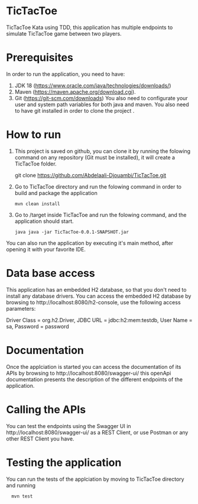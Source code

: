 # TicTacToe

TicTacToe Kata using TDD, this application has multiple endpoints to simulate TicTacToe game between two players.

# Prerequisites

In order to run the application, you need to have:
 1. JDK 18 (https://www.oracle.com/java/technologies/downloads/)
 2. Maven (https://maven.apache.org/download.cgi).
 3. Git (https://git-scm.com/downloads)
You also need to configurate your user and system path variables for both java and maven. You also need to have git installed in order to clone the project .

# How to run

1. This project is saved on github, you can clone it by running the folowing command on any repository (Git must be installed), it will create a TicTacToe folder.

      git clone https://github.com/Abdelaali-Djouambi/TicTacToe.git

2. Go to TicTacToe directory and run the folowing command in order to build and package the application

       mvn clean install

3. Go to /target inside TicTacToe and run the folowing command, and the application should start.
       
       java java -jar TicTacToe-0.0.1-SNAPSHOT.jar
       
 You can also run the application by executing it's main method, after opening it with your favorite IDE.

# Data base access

This application has an embedded H2 database, so that you don't need to install any database drivers. You can access the embedded H2 database by browsing to http://localhost:8080/h2-console, use the following access parameters:
  
  Driver Class = org.h2.Driver, JDBC URL = jdbc:h2:mem:testdb, User Name = sa, Password = password
  
# Documentation

Once the applciation is started you can access the documentation of its APIs by browsing to http://localhost:8080/swagger-ui/
this openApi documentation presents the description of the different endpoints of the application.

# Calling the APIs

You can test the endpoints using the Swagger UI in http://localhost:8080/swagger-ui/ as a REST Client, or use Postman or any other REST Client you have.

# Testing the application

You can run the tests of the applciation by moving to TicTacToe directory and running

      mvn test

